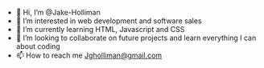 - 👋 Hi, I’m @Jake-Holliman
- 👀 I’m interested in web development and software sales
- 🌱 I’m currently learning  HTML, Javascript and CSS
- 💞️ I’m looking to collaborate on future projects and learn everything I can about coding
- 📫 How to reach me Jgholliman@gmail.com

<!---
Jake-Holliman/Jake-Holliman is a ✨ special ✨ repository because its `README.md` (this file) appears on your GitHub profile.
You can click the Preview link to take a look at your changes.
--->
<!DOCTYPE html>
<html>
    <head>
        <Title> Intro:
    </head>
    <body>
        <p>Howdy everyone. My name is Jake . I attended William Jewell College in the northeast corridor of the Kansas City area where I played football and got my degree in Sport Management & Communications. For the past 6 years I have been working in a variety of sales roles, and primarily for the past 3 years I have been working within the manufacturing/industrial automation field. I am currently enrolled in the Full-Stack Development course through MIT because of my strong desire to get involved within the Software/Tech field. In my spare time I enjoy exercise, watching sports and playing Xbox/PC games. </p>
    </body>
</html>

